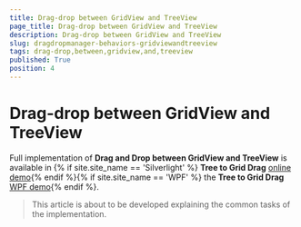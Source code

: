 ```yaml
---
title: Drag-drop between GridView and TreeView
page_title: Drag-drop between GridView and TreeView
description: Drag-drop between GridView and TreeView
slug: dragdropmanager-behaviors-gridviewandtreeview
tags: drag-drop,between,gridview,and,treeview
published: True
position: 4
---
```


# Drag-drop between GridView and TreeView

Full implementation of __Drag and Drop between GridView and TreeView__ is available in {% if site.site_name == 'Silverlight' %} __Tree to Grid Drag__ [online demo](https://demos.telerik.com/silverlight/#DragAndDrop/TreeToGrid){% endif %}{% if site.site_name == 'WPF' %} the __Tree to Grid Drag__ [WPF demo](https://demos.telerik.com/wpf/#DragAndDrop/TreeToGrid){% endif %}.        

>This article is about to be developed explaining the common tasks of the implementation.